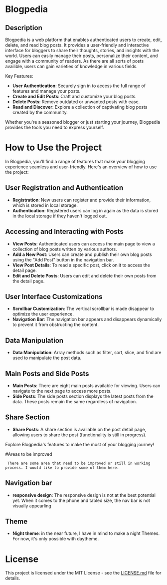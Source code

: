 # Blogpedia

## Description

Blogpedia is a web platform that enables authenticated users to create, edit, delete, and read blog posts. 
It provides a user-friendly and interactive interface for bloggers to share their thoughts, stories, and insights with the world. 
Users can easily manage their posts, personalize their content, and engage with a community of readers.
As there are all sorts  of posts availible, users can gain varieties of knowledge in various fields.

Key Features:
- **User Authentication**: Securely sign in to access the full range of features and manage your posts.
- **Create and Edit Posts**: Craft and customize your blog posts.
- **Delete Posts**: Remove outdated or unwanted posts with ease.
- **Read and Discover**: Explore a collection of captivating blog posts created by the community.

Whether you're a seasoned blogger or just starting your journey, Blogpedia provides the tools you need to express yourself.


# How to Use the Project

In Blogpedia, you'll find a range of features that make your blogging experience seamless and user-friendly. Here's an overview of how to use the project:

## User Registration and Authentication

- **Registration**: New users can register and provide their information, which is stored in local storage.
- **Authentication**: Registered users can log in again as the data is stored in the local storage if they haven't logged out.

## Accessing and Interacting with Posts

- **View Posts**: Authenticated users can access the main page to view a collection of blog posts written by various authors.
- **Add a New Post**: Users can create and publish their own blog posts using the "Add Post" button in the navigation bar.
- **View Post Details**: To read a specific post, click on it to access the detail page.
- **Edit and Delete Posts**: Users can edit and delete their own posts from the detail page.

## User Interface Customizations

- **Scrollbar Customization**: The vertical scrollbar is made disappear to optimize the user experience.
- **Navigation Bar**: The navigation bar appears and disappears dynamically to prevent it from obstructing the content.

## Data Manipulation

- **Data Manipulation**: Array methods such as filter, sort, slice, and find are used to manipulate the post data.

## Main Posts and Side Posts

- **Main Posts**: There are eight main posts available for viewing. Users can navigate to the next page to access more posts.
- **Side Posts**: The side posts section displays the latest posts from the data. These posts remain the same regardless of navigation.

## Share Section

- **Share Posts**: A share section is available on the post detail page, allowing users to share the post (functionality is still in progress).

Explore Blogpedia's features to make the most of your blogging journey!

#Areas to be improved

     There are some area that need to be improved or still in working process. I would like to provide some of them here.
    
## Navigation bar

- **responsive design**: The responsive design is not at the best potential yet. When it comes to the phone and tabled size, the nav bar is not visually appearling

## Theme

- **Night theme**: in the near future, I have in mind to make a night Themes. For now, it's only possible with daytheme. 

# License

This project is licensed under the MIT License - see the [LICENSE.md](LICENSE.md) file for details.
